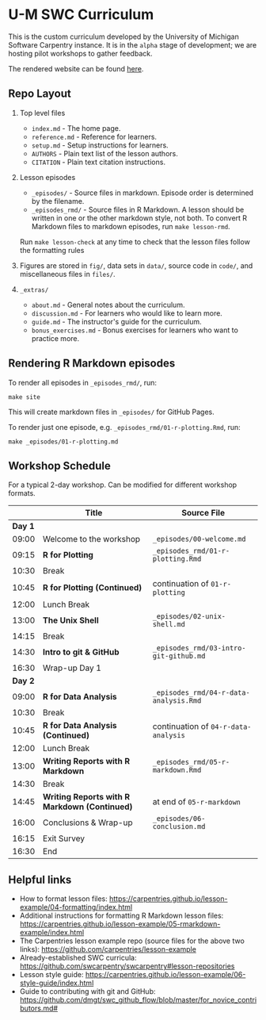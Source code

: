 U-M SWC Curriculum
==================

This is the custom curriculum developed by the University of Michigan Software Carpentry instance.
It is in the `alpha` stage of development; we are hosting pilot workshops to gather feedback.

The rendered website can be found [here](https://umcarpentries.github.io/intro-curriculum-r).

## Repo Layout

1. Top level files

    - `index.md` - The home page.
    - `reference.md` - Reference for learners.
    - `setup.md` - Setup instructions for learners.
    - `AUTHORS` - Plain text list of the lesson authors.
    - `CITATION` - Plain text citation instructions.

1. Lesson episodes

    - `_episodes/` - Source files in markdown. Episode order is determined by the filename.
    - `_episodes_rmd/` - Source files in R Markdown. A lesson should be written in one or the other markdown style, not both. To convert R Markdown files to markdown episodes, run `make lesson-rmd`.
    
    Run `make lesson-check` at any time
    to check that the lesson files follow the formatting rules

1. Figures are stored in `fig/`, data sets in `data/`, source code in `code/`, and miscellaneous files in `files/`.

1. `_extras/`

    - `about.md` - General notes about the curriculum.
    - `discussion.md` - For learners who would like to learn more.
    - `guide.md` - The instructor's guide for the curriculum.
    - `bonus_exercises.md` - Bonus exercises for learners who want to practice more.

## Rendering R Markdown episodes

To render all episodes in `_episodes_rmd/`, run:

```
make site
```

This will create markdown files in `_episodes/` for GitHub Pages.

To render just one episode, e.g. `_episodes_rmd/01-r-plotting.Rmd`, run:

```
make _episodes/01-r-plotting.md
```

## Workshop Schedule

For a typical 2-day workshop. Can be modified for different workshop formats.

|   | Title | Source File |
|---|-------|-------------|
| **Day 1** |   |
| 09:00 | Welcome to the workshop | `_episodes/00-welcome.md` |
| 09:15 | **R for Plotting** | `_episodes_rmd/01-r-plotting.Rmd` |
| 10:30 | Break |  |
| 10:45 | **R for Plotting (Continued)** | continuation of `01-r-plotting` |
| 12:00 | Lunch Break |  |
| 13:00 | **The Unix Shell** | `_episodes/02-unix-shell.md` |
| 14:15 | Break |  |
| 14:30 | **Intro to git & GitHub** | `_episodes_rmd/03-intro-git-github.md` |
| 16:30 | Wrap-up Day 1 |  |
| **Day 2** |   |
| 09:00 | **R for Data Analysis** | `_episodes_rmd/04-r-data-analysis.Rmd` |
| 10:30 | Break |  |
| 10:45 | **R for Data Analysis (Continued)** | continuation of `04-r-data-analysis` |
| 12:00 | Lunch Break |  |
| 13:00 | **Writing Reports with R Markdown** | `_episodes_rmd/05-r-markdown.Rmd` |
| 14:30 | Break |  |
| 14:45 | **Writing Reports with R Markdown (Continued)** | at end of `05-r-markdown` |
| 16:00 | Conclusions & Wrap-up |  `_episodes/06-conclusion.md` |
| 16:15 | Exit Survey |   |
| 16:30 | End | |

## Helpful links

- How to format lesson files: https://carpentries.github.io/lesson-example/04-formatting/index.html
- Additional instructions for formatting R Markdown lesson files: https://carpentries.github.io/lesson-example/05-rmarkdown-example/index.html
- The Carpentries lesson example repo (source files for the above two links): https://github.com/carpentries/lesson-example
- Already-established SWC curricula: https://github.com/swcarpentry/swcarpentry#lesson-repositories
- Lesson style guide: https://carpentries.github.io/lesson-example/06-style-guide/index.html
- Guide to contributing with git and GitHub: https://github.com/dmgt/swc_github_flow/blob/master/for_novice_contributors.md#
